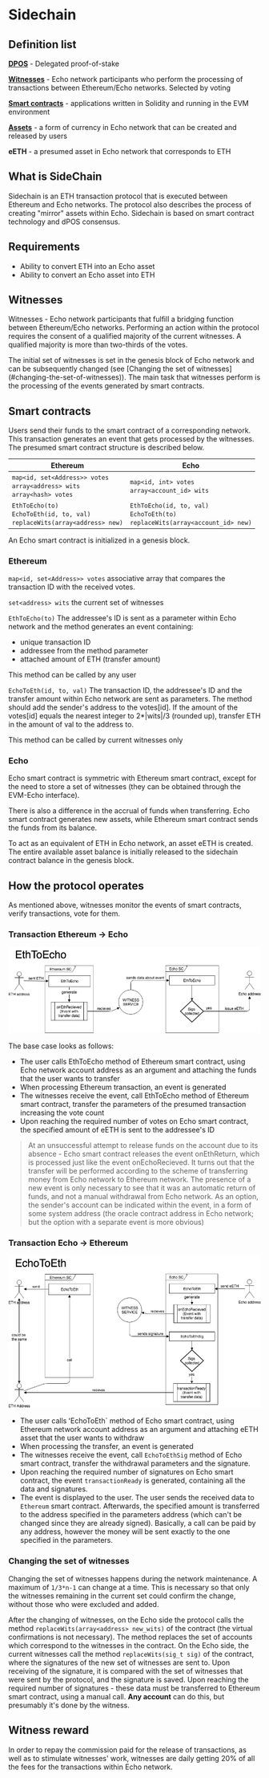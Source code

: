 # Sidechain

## Definition list

[**DPOS**](http://docs.bitshares.org/bitshares/dpos.html) - Delegated proof-of-stake

[**Witnesses**](http://docs.bitshares.org/bitshares/user/witness.html) - Echo network participants who perform the processing of transactions between Ethereum/Echo networks. Selected by voting

[**Smart contracts**](https://en.wikipedia.org/wiki/Smart_contract) - applications written in Solidity and running in the EVM environment

[**Assets**](http://docs.bitshares.org/bitshares/user/assets.html) - a form of currency in Echo network that can be created and released by users

**eETH** - a presumed asset in Echo network that corresponds to ETH

## What is SideChain

Sidechain is an ETH transaction protocol that is executed between Ethereum and Echo networks. The protocol also describes the process of creating "mirror" assets within Echo. Sidechain is based on smart contract technology and dPOS consensus.

## Requirements

- Ability to convert ETH into an Echo asset
- Ability to convert an Echo asset into ETH

## Witnesses

Witnesses - Echo network participants that fulfill a bridging function between Ethereum/Echo networks. Performing an action within the protocol requires the consent of a qualified majority of the current witnesses. A qualified majority is more than two-thirds of the votes.

The initial set of witnesses is set in the genesis block of Echo network and can be subsequently changed (see [Changing the set of witnesses] (#changing-the-set-of-witnesses)). The main task that witnesses perform is the processing of the events generated by smart contracts.

## Smart contracts

Users send their funds to the smart contract of a corresponding network. This transaction generates an event that gets processed by the witnesses. The presumed smart contract structure is described below.

| Ethereum | Echo |
|--|--|
| `map<id, set<Address>> votes`<br>`array<address> wits`<br>`array<hash> votes` | `map<id, int> votes`<br>`array<account_id> wits` |
|`EthToEcho(to)`<br>`EchoToEth(id, to, val)`<br>`replaceWits(array<address> new)`| `EthToEcho(id, to, val)`<br>`EchoToEth(to)`<br>`replaceWits(array<account_id> new)` |

An Echo smart contract is initialized in a genesis block.

### Ethereum

`map<id, set<Address>> votes` associative array that compares the transaction ID with the received votes.

`set<address> wits` the current set of witnesses

`EthToEcho(to)`
The addressee's ID is sent as a parameter within Echo network and the method generates an event containing:

- unique transaction ID
- addressee from the method parameter
- attached amount of ETH (transfer amount)

This method can be called by any user

`EchoToEth(id, to, val)`
The transaction ID, the addressee's ID and the transfer amount within Echo network are sent as parameters. The method should add the sender's address to the votes[id].
If the amount of the votes[id] equals the nearest integer to 2*|wits|/3 (rounded up), transfer ETH in the amount of val to the address to.

This method can be called by current witnesses only

### Echo

Echo smart contract is symmetric with Ethereum smart contract, except for the need to store a set of witnesses (they can be obtained through the EVM-Echo interface).

There is also a difference in the accrual of funds when transferring. Echo smart contract generates new assets, while Ethereum smart contract sends the funds from its balance.

To act as an equivalent of ETH in Echo network, an asset eETH is created. The entire available asset balance is initially released to the sidechain contract balance in the genesis block.

## How the protocol operates

As mentioned above, witnesses monitor the events of smart contracts, verify transactions, vote for them.

### Transaction Ethereum -> Echo

![Eth -> Echo](./sidechain-images/EthToEcho.png)

The base case looks as follows:

- The user calls EthToEcho method of Ethereum smart contract, using Echo network account address as an argument and attaching the funds that the user wants to transfer
- When processing Ethereum transaction, an event is generated
- The witnesses receive the event, call EthToEcho method of Ethereum smart contract, transfer the parameters of the presumed transaction increasing the vote count
- Upon reaching the required number of votes on Echo smart contract, the specified amount of eETH is sent to the addressee's ID

> At an unsuccessful attempt to release funds on the account due to its absence - Echo smart contract releases the event onEthReturn, which is processed just like the event onEchoRecieved. It turns out that the transfer will be performed according to the scheme of transferring money from Echo network to Ethereum network. The presence of a new event is only necessary to see that it was an automatic return of funds, and not a manual withdrawal from Echo network. As an option, the sender's account can be indicated within the event, in a form of some  system address (the oracle contract address in Echo network; but the option with a separate event is more obvious)

### Transaction Echo -> Ethereum

![Echo -> Eth](./sidechain-images/EchoToEth.png)

- The user calls ʻEchoToEth` method of Echo smart contract, using Ethereum network account address as an argument and attaching eETH asset that the user wants to withdraw
- When processing the transfer, an event is generated
- The witnesses receive the event, call `EchoToEthSig` method of Echo smart contract, transfer the withdrawal parameters and the signature.
- Upon reaching the required number of signatures on Echo smart contract, the event `transactionReady` is generated, containing all the data and signatures.
- The event is displayed to the user. The user sends the received data to `Ethereum` smart contract. Afterwards, the specified amount is transferred to the address specified in the parameters address (which can't be changed since they are already signed). Basically, a call can be paid by any address, however the money will be sent exactly to the one specified in the parameters.

### Changing the set of witnesses

Changing the set of witnesses happens during the network maintenance. A maximum of `1/3*n-1` can change at a time. This is necessary so that only the witnesses remaining in the current set could confirm the change, without those who were excluded and added.

After the changing of witnesses, on the Echo side the protocol calls the method `replaceWits(array<address> new_wits)` of the contract (the virtual confirmations is not necessary). The method replaces the set of accounts which correspond to the witnesses in the contract. On the Echo side, the current witnesses call the method `replaceWits(sig_t sig)` of the contract, where the signatures of the new set of witnesses are sent to. Upon receiving of the signature, it is compared with the set of witnesses that were sent by the protocol, and the signature is saved. Upon reaching the required number of signatures - these data must be transferred to Ethereum smart contract, using a manual call. **Any account** can do this, but presumably it's done by the witness.

## Witness reward

In order to repay the commission paid for the release of transactions, as well as to stimulate witnesses' work, witnesses are daily getting 20% of all the fees for the transactions within Echo network.
